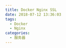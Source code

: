 ```yaml
---
title: Docker Nginx SSL
date: 2018-07-12 13:36:03
tags:
  - Docker
  - Nginx
categories:
  - 服务器
---
```


